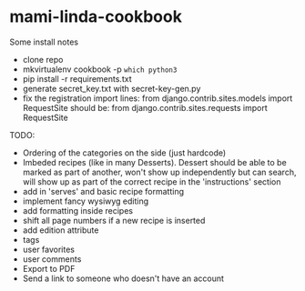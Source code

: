 # mami-linda-cookbook

Some install notes
- clone repo
- mkvirtualenv cookbook -p `which python3`
- pip install -r requirements.txt
- generate secret_key.txt with secret-key-gen.py
- fix the registration import lines:
from django.contrib.sites.models import RequestSite
should be:
from django.contrib.sites.requests import RequestSite


TODO:
- Ordering of the categories on the side (just hardcode)
- Imbeded recipes (like in many Desserts). Dessert should be able to be marked as part of another, won't show up independently but can search, will show up as part of the correct recipe in the 'instructions' section
- add in 'serves' and basic recipe formatting
- implement fancy wysiwyg editing
- add formatting inside recipes
- shift all page numbers if a new recipe is inserted
- add edition attribute
- tags
- user favorites
- user comments
- Export to PDF
- Send a link to someone who doesn't have an account